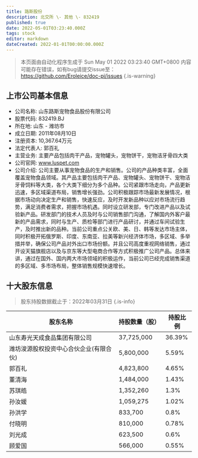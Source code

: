 ```yaml
---
title: 路斯股份
description: 北交所 \- 其他 \- 832419
published: true
date: 2022-05-01T03:23:40.000Z
tags: stock
editor: markdown
dateCreated: 2022-01-01T00:00:00.000Z
---
```


> 本页面由自动化程序生成于 Sun May 01 2022 03:23:40 GMT+0800
> 内容可能存在错误，如有bug请提交issue至：https://github.com/Eroleice/doc-pi/issues
{.is-warning}

## 上市公司基本信息
- 公司名称: 山东路斯宠物食品股份有限公司
- 股票代码: 832419.BJ
- 所在地: 山东 - 潍坊市
- 成立日期: 2011年08月10日
- 注册资本: 10,367.64万元
- 法定代表人: 郭百礼
- 主营业务: 主要产品包括肉干产品，宠物罐头，宠物饼干，宠物洁牙骨四大类
- 公司官网: www.luspet.com
- 公司介绍: 公司主要从事宠物食品的生产和销售。公司的产品种类丰富，全面覆盖宠物食品领域。其产品主要包括肉干产品、宠物罐头、宠物饼干、宠物洁牙骨饲料等大类，各个大类下细分为多个品种。公司紧跟市场走向，产品更新迅速，多区域渠道布局，销售增长强劲。公司积极跟踪市场最新发展情况，根据市场动向决定生产和销售，快速反应，及时开发新品种以应对市场流行趋势，满足消费者需求，把握市场机遇。同时设立研发部，专门改进产品以及试验新产品。研发部门的技术人员及时与公司销售部门沟通，了解国内外客户最新的产品需求，同时与生产、质检等部门进行产品研讨，并通过车间试验生产，及时推出新的品种。当前公司重点公关欧、美、日、韩等发达市场主体，同时积极开拓俄罗斯、印度、东南亚、拉美等新兴经济体市场，多区域、多举措并举，确保公司产品对外出口市场份额。并且公司高度重视网络销售，通过开设天猫旗舰店以及与京东等大型电商合作等方式积极推广公司产品。总体来讲，通过在国外、国内两大市场领域的积极运作，当前公司已经完成销售渠道的多区域、多市场布局，整体销售规模快速增长。


## 十大股东信息
> 股东持股数据截止于：2022年03月31日
{.is-info}

| 股东名称 | 持股数量（股） | 持股比例 |
| --- | --- | --- |
| 山东寿光天成食品集团有限公司 | 37,725,000 | 36.39% |
| 潍坊浚源股权投资中心合伙企业(有限合伙) | 5,800,000 | 5.59% |
| 郭百礼 | 4,823,800 | 4.65% |
| 董清海 | 1,484,000 | 1.43% |
| 苏琪皓 | 1,352,260 | 1.3% |
| 孙汝媛 | 1,059,275 | 1.02% |
| 孙洪学 | 833,700 | 0.8% |
| 付晓明 | 810,000 | 0.78% |
| 刘光成 | 623,500 | 0.6% |
| 顾爱国 | 566,000 | 0.55% |




